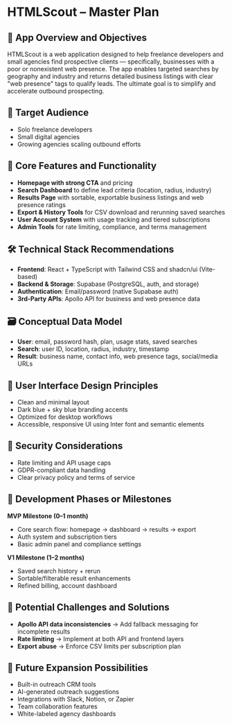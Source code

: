 
# HTMLScout – Master Plan

## 🧭 App Overview and Objectives

HTMLScout is a web application designed to help freelance developers and small agencies find prospective clients — specifically, businesses with a poor or nonexistent web presence. The app enables targeted searches by geography and industry and returns detailed business listings with clear "web presence" tags to qualify leads. The ultimate goal is to simplify and accelerate outbound prospecting.

## 🎯 Target Audience

* Solo freelance developers
* Small digital agencies 
* Growing agencies scaling outbound efforts

## 🔑 Core Features and Functionality

* **Homepage with strong CTA** and pricing
* **Search Dashboard** to define lead criteria (location, radius, industry)
* **Results Page** with sortable, exportable business listings and web presence ratings
* **Export & History Tools** for CSV download and rerunning saved searches
* **User Account System** with usage tracking and tiered subscriptions
* **Admin Tools** for rate limiting, compliance, and terms management

## 🛠️ Technical Stack Recommendations

* **Frontend**: React + TypeScript with Tailwind CSS and shadcn/ui (Vite-based)
* **Backend & Storage**: Supabase (PostgreSQL, auth, and storage)
* **Authentication**: Email/password (native Supabase auth)
* **3rd-Party APIs**: Apollo API for business and web presence data

## 🗃️ Conceptual Data Model

* **User**: email, password hash, plan, usage stats, saved searches
* **Search**: user ID, location, radius, industry, timestamp
* **Result**: business name, contact info, web presence tags, social/media URLs

## 🎨 User Interface Design Principles

* Clean and minimal layout
* Dark blue + sky blue branding accents
* Optimized for desktop workflows
* Accessible, responsive UI using Inter font and semantic elements

## 🔐 Security Considerations

* Rate limiting and API usage caps
* GDPR-compliant data handling
* Clear privacy policy and terms of service

## 🚧 Development Phases or Milestones

**MVP Milestone (0–1 month)**

* Core search flow: homepage → dashboard → results → export
* Auth system and subscription tiers
* Basic admin panel and compliance settings

**V1 Milestone (1–2 months)**

* Saved search history + rerun
* Sortable/filterable result enhancements
* Refined billing, account dashboard

## 🧱 Potential Challenges and Solutions

* **Apollo API data inconsistencies** → Add fallback messaging for incomplete results
* **Rate limiting** → Implement at both API and frontend layers
* **Export abuse** → Enforce CSV limits per subscription plan

## 🚀 Future Expansion Possibilities

* Built-in outreach CRM tools
* AI-generated outreach suggestions
* Integrations with Slack, Notion, or Zapier
* Team collaboration features
* White-labeled agency dashboards
